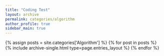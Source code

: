 ```yaml
---
title: "Coding Test"
layout: archive
permalink: categories/algorithm
author_profile: true
sidebar_main: true
---
```



{% assign posts = site.categories['Algorithm'] %}
{% for post in posts %} {% include archive-single.html type=page.entries_layout %} {% endfor %}
